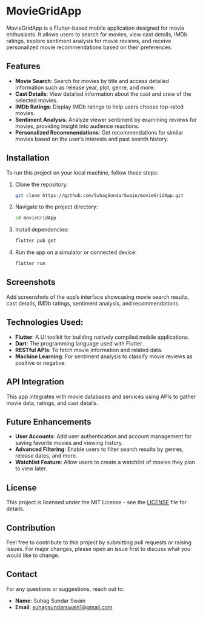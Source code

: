 # MovieGridApp

MovieGridApp is a Flutter-based mobile application designed for movie enthusiasts. It allows users to search for movies, view cast details, IMDb ratings, explore sentiment analysis for movie reviews, and receive personalized movie recommendations based on their preferences.

## Features
- **Movie Search**: Search for movies by title and access detailed information such as release year, plot, genre, and more.
- **Cast Details**: View detailed information about the cast and crew of the selected movies.
- **IMDb Ratings**: Display IMDb ratings to help users choose top-rated movies.
- **Sentiment Analysis**: Analyze viewer sentiment by examining reviews for movies, providing insight into audience reactions.
- **Personalized Recommendations**: Get recommendations for similar movies based on the user’s interests and past search history.

## Installation

To run this project on your local machine, follow these steps:

1. Clone the repository:
    ```bash
    git clone https://github.com/SuhagSundarSwain/movieGridApp.git
    ```

2. Navigate to the project directory:
    ```bash
    cd movieGridApp
    ```

3. Install dependencies:
    ```bash
    flutter pub get
    ```

4. Run the app on a simulator or connected device:
    ```bash
    flutter run
    ```

## Screenshots
Add screenshots of the app’s interface showcasing movie search results, cast details, IMDb ratings, sentiment analysis, and recommendations.

## Technologies Used:
- **Flutter**: A UI toolkit for building natively compiled mobile applications.
- **Dart**: The programming language used with Flutter.
- **RESTful APIs**: To fetch movie information and related data.
- **Machine Learning**: For sentiment analysis to classify movie reviews as positive or negative.

## API Integration
This app integrates with movie databases and services using APIs to gather movie data, ratings, and cast details.

## Future Enhancements
- **User Accounts**: Add user authentication and account management for saving favorite movies and viewing history.
- **Advanced Filtering**: Enable users to filter search results by genres, release dates, and more.
- **Watchlist Feature**: Allow users to create a watchlist of movies they plan to view later.

## License
This project is licensed under the MIT License - see the [LICENSE](LICENSE) file for details.

## Contribution
Feel free to contribute to this project by submitting pull requests or raising issues. For major changes, please open an issue first to discuss what you would like to change.

## Contact
For any questions or suggestions, reach out to:
- **Name**: Suhag Sundar Swain
- **Email**: suhagsundarswain1@gmail.com
